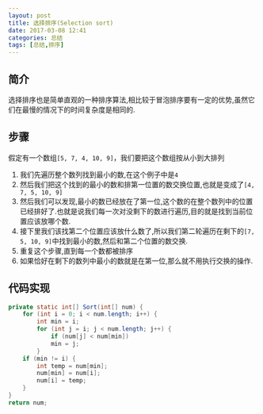 ```yaml
---
layout: post
title: 选择排序(Selection sort)
date: 2017-03-08 12:41
categories: 总结
tags: [总结,排序]
---
```

## 简介
选择排序也是简单直观的一种排序算法,相比较于冒泡排序要有一定的优势,虽然它们在最慢的情况下的时间复杂度是相同的.
## 步骤
假定有一个数组`[5, 7, 4, 10, 9]`，我们要把这个数组按从小到大排列
1. 我们先遍历整个数列找到最小的数,在这个例子中是`4`
2. 然后我们把这个找到的最小的数和排第一位置的数交换位置,也就是变成了`[4, 7, 5, 10, 9]`
3. 然后我们可以发现,最小的数已经放在了第一位,这个数的在整个数列中的位置已经排好了.也就是说我们每一次对没剩下的数进行遍历,目的就是找到当前位置应该放哪个数.
4. 接下里我们该找第二个位置应该放什么数了,所以我们第二轮遍历在剩下的`[7, 5, 10, 9]`中找到最小的数,然后和第二个位置的数交换.
5. 重复这个步骤,直到每一个数都被排序
6. 如果恰好在剩下的数列中最小的数就是在第一位,那么就不用执行交换的操作.

## 代码实现
```java
private static int[] Sort(int[] num) {
    for (int i = 0; i < num.length; i++) {
        int min = i;
        for (int j = i; j < num.length; j++) {
            if (num[j] < num[min])
            min = j;
        }
    if (min != i) {
        int temp = num[min];
        num[min] = num[i];
        num[i] = temp;
    }
}
return num;

```